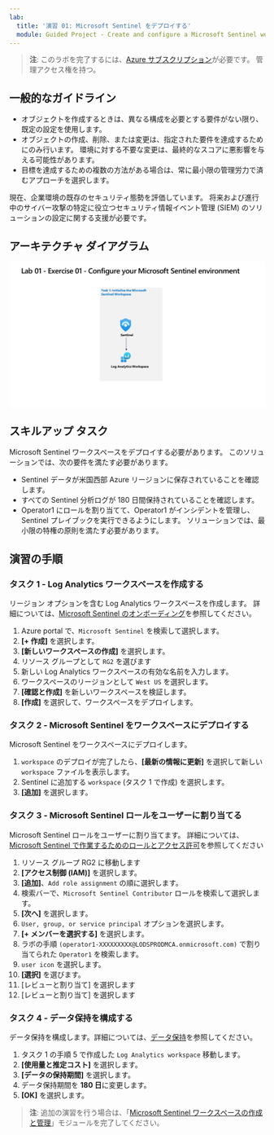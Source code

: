 ```yaml
---
lab:
  title: '演習 01: Microsoft Sentinel をデプロイする'
  module: Guided Project - Create and configure a Microsoft Sentinel workspace
---
```


>**注**: このラボを完了するには、[Azure サブスクリプション](https://azure.microsoft.com/en-us/free/?azure-portal=true)が必要です。 管理アクセス権を持つ。

## 一般的なガイドライン

- オブジェクトを作成するときは、異なる構成を必要とする要件がない限り、既定の設定を使用します。
- オブジェクトの作成、削除、または変更は、指定された要件を達成するためにのみ行います。 環境に対する不要な変更は、最終的なスコアに悪影響を与える可能性があります。
- 目標を達成するための複数の方法がある場合は、常に最小限の管理労力で済むアプローチを選択します。

現在、企業環境の既存のセキュリティ態勢を評価しています。 将来および進行中のサイバー攻撃の特定に役立つセキュリティ情報イベント管理 (SIEM) のソリューションの設定に関する支援が必要です。

## アーキテクチャ ダイアグラム

![Log Analytics ワークスペースを含むダイアグラム。](../Media/apl-5001-lab-diagrams-01.png)

## スキルアップ タスク

Microsoft Sentinel ワークスペースをデプロイする必要があります。 このソリューションでは、次の要件を満たす必要があります。

- Sentinel データが米国西部 Azure リージョンに保存されていることを確認します。
- すべての Sentinel 分析ログが 180 日間保持されていることを確認します。
- Operator1 にロールを割り当てて、Operator1 がインシデントを管理し、Sentinel プレイブックを実行できるようにします。 ソリューションでは、最小限の特権の原則を満たす必要があります。

## 演習の手順

### タスク 1 - Log Analytics ワークスペースを作成する

リージョン オプションを含む Log Analytics ワークスペースを作成します。 詳細については、[Microsoft Sentinel のオンボーディング](https://learn.microsoft.com/azure/sentinel/quickstart-onboard)を参照してください。

  1. Azure portal で、`Microsoft Sentinel` を検索して選択します。
  1. **[+ 作成]** を選択します。
  1. **[新しいワークスペースの作成]** を選択します。
  1. リソース グループとして `RG2` を選びます
  1. 新しい Log Analytics ワークスペースの有効な名前を入力します。
  1. ワークスペースのリージョンとして `West US` を選択します。
  1. **[確認と作成]** を新しいワークスペースを検証します。
  1. **[作成]** を選択して、ワークスペースをデプロイします。

### タスク 2 - Microsoft Sentinel をワークスペースにデプロイする

Microsoft Sentinel をワークスペースにデプロイします。

  1. `workspace` のデプロイが完了したら、**[最新の情報に更新]** を選択して新しい `workspace` ファイルを表示します。
  1. Sentinel に追加する `workspace` (タスク 1 で作成) を選択します。
  1. **[追加]** を選択します。

### タスク 3 - Microsoft Sentinel ロールをユーザーに割り当てる

Microsoft Sentinel ロールをユーザーに割り当てます。 詳細については、[Microsoft Sentinel で作業するためのロールとアクセス許可](https://learn.microsoft.com/azure/sentinel/roles)を参照してください

  1. リソース グループ RG2 に移動します
  1. **[アクセス制御 (IAM)]** を選択します。
  1. **[追加]**、`Add role assignment` の順に選択します。
  1. 検索バーで、`Microsoft Sentinel Contributor` ロールを検索して選択します。
  1. **[次へ]** を選択します。
  1. `User, group, or service principal` オプションを選択します。
  1. **[+ メンバーを選択する]** を選択します。
  1. ラボの手順 `(operator1-XXXXXXXXX@LODSPRODMCA.onmicrosoft.com)` で割り当てられた `Operator1` を検索します。
  1. `user icon` を選択します。
  1. **[選択]** を選びます。
  1. [レビューと割り当て] を選択します
  1. [レビューと割り当て] を選択します

### タスク 4 - データ保持を構成する

データ保持を構成します。詳細については、[データ保持](https://learn.microsoft.com/azure/azure-monitor/logs/data-retention-archive)を参照してください。

  1. タスク 1 の手順 5 で作成した `Log Analytics workspace` 移動します。
  1. **[使用量と推定コスト]** を選択します。
  1. **[データの保持期間]** を選択します。
  1. データ保持期間を **180 日**に変更します。
  1. **[OK]** を選択します。

>**注**: 追加の演習を行う場合は、「[Microsoft Sentinel ワークスペースの作成と管理](https://learn.microsoft.com/training/modules/create-manage-azure-sentinel-workspaces/)」モジュールを完了してください。
